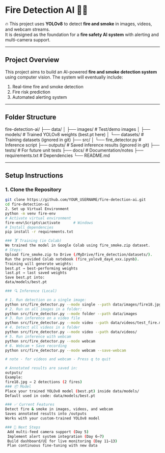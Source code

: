 # Fire Detection AI 🚨🔥

🔥 This project uses **YOLOv8** to detect **fire and smoke** in images, videos, and webcam streams.  
It is designed as the foundation for a **fire safety AI system** with alerting and multi-camera support.

---

## **Project Overview**

This project aims to build an AI-powered **fire and smoke detection system** using computer vision. The system will eventually include:

1. Real-time fire and smoke detection  
2. Fire risk prediction  
3. Automated alerting system  


---

## **Folder Structure**

fire-detection-ai/
├── data/
│ ├── images/ # Test/demo images
│ ├── models/ # Trained YOLOv8 weights (best.pt here)
│ └── datasets/ # Training datasets (ignored in git)
├── src/
│ └── fire_detector.py # Inference script
├── outputs/ # Saved inference results (ignored in git)
├── tests/ # For future unit tests
├── docs/ # Documentation/notes
├── requirements.txt # Dependencies
└── README.md

---

## **Setup Instructions**

### 1. Clone the Repository

```bash
git clone https://github.com/YOUR_USERNAME/fire-detection-ai.git
cd fire-detection-ai
2. Set up Virtual Environment
python -m venv fire-env
# Activate virtual environment
fire-env\Scripts\activate      # Windows
# Install dependencies
pip install -r requirements.txt

### 🏋️ Training (in Colab)
We trained the model in Google Colab using fire_smoke.zip dataset.
# Steps:
Upload fire_smoke.zip to Drive (/MyDrive/fire_detection/datasets/).
Run the provided Colab notebook (fire_yolov8_day4_xxx.ipynb).
Training will generate weights:
best.pt → best-performing weights
last.pt → last saved weights
Save best.pt into:
data/models/best.pt

### 🔍 Inference (Local)

# 1. Run detection on a single image:
python src/fire_detector.py --mode single --path data/images/fire18.jpg
# 2. Run on all images in a folder:
python src/fire_detector.py --mode folder --path data/images
# 3. Run inference on a video file
python src/fire_detector.py --mode video --path data/videos/test_fire.mp4
# 4. Detect all videos in a folder
python src/fire_detector.py --mode video --path data/videos/
# 5. Run inference with webcam
python src/fire_detector.py --mode webcam
# 6. Webcam + Save recording
python src/fire_detector.py --mode webcam --save-webcam

# note - for videos and webcam - Press q to quit

# Annotated results are saved in:
outputs/
Example:
fire18.jpg → 2 detections (2 fires)
### 📦 Model
Place your trained YOLOv8 model (best.pt) inside data/models/
Default used in code: data/models/best.pt

### ✅ Current Features
Detect fire & smoke in images, videos, and webcam
Saves annotated results into /outputs
Works with your custom-trained YOLOv8 model

### 📅 Next Steps
 Add multi-feed camera support (Day 5)
 Implement alert system integration (Day 6–7)
 Build dashboard/UI for live monitoring (Day 11–13)
 Plan continuous fine-tuning with new data